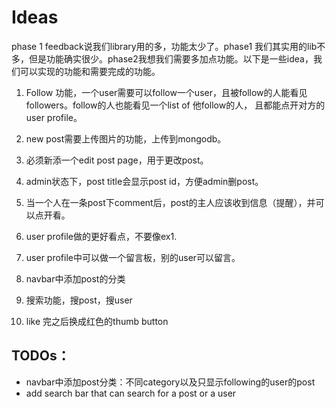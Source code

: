 # Ideas

phase 1 feedback说我们library用的多，功能太少了。phase1 我们其实用的lib不多，但是功能确实很少。phase2我想我们需要多加点功能。以下是一些idea，我们可以实现的功能和需要完成的功能。

1. Follow 功能，一个user需要可以follow一个user，且被follow的人能看见followers。follow的人也能看见一个list of 他follow的人， 且都能点开对方的user profile。

2. new post需要上传图片的功能，上传到mongodb。

3. 必须新添一个edit post page，用于更改post。

4. admin状态下，post title会显示post id，方便admin删post。

5. 当一个人在一条post下comment后，post的主人应该收到信息（提醒），并可以点开看。

6. user profile做的更好看点，不要像ex1.

7. user profile中可以做一个留言板，别的user可以留言。

8. navbar中添加post的分类

9. 搜索功能，搜post，搜user

10. like 完之后换成红色的thumb button

   



## TODOs：

- navbar中添加post分类：不同category以及只显示following的user的post
- add search bar that can search for a post or a user

